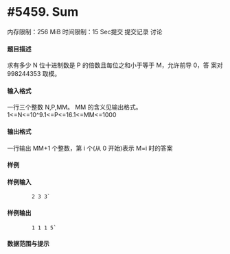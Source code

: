 
# #5459. Sum
内存限制：256 MiB 时间限制：15 Sec提交 提交记录 讨论
#### 题目描述
求有多少 N 位十进制数是 P 的倍数且每位之和小于等于 M，允许前导 0，答
案对 998244353 取模。


#### 输入格式
一行三个整数 N,P,MM。 MM 的含义见输出格式。
1<=N<=10^9.1<=P<=16.1<=MM<=1000


#### 输出格式
一行输出 MM+1 个整数，第 i 个(从 0 开始)表示 M=i 时的答案


#### 样例

#### 样例输入

			2 3 3`
#### 样例输出

			1 1 1 5`
#### 数据范围与提示

